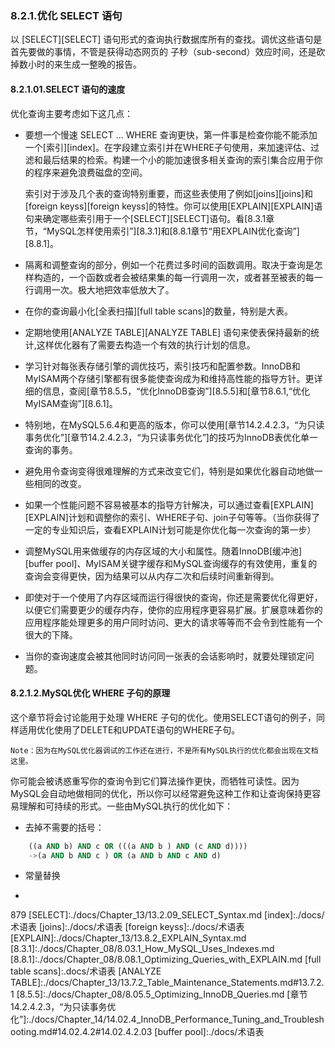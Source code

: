 ### 8.2.1.优化 SELECT 语句
以 [SELECT][SELECT] 语句形式的查询执行数据库所有的查找。调优这些语句是首先要做的事情，不管是获得动态网页的 子秒（sub-second）效应时间，还是砍掉数小时的来生成一整晚的报告。

#### 8.2.1.01.SELECT 语句的速度
优化查询主要考虑如下这几点：

* 要想一个慢速 SELECT ... WHERE 查询更快，第一件事是检查你能不能添加一个[索引][index]。在字段建立索引并在WHERE子句使用，来加速评估、过滤和最后结果的检索。构建一个小的能加速很多相关查询的索引集合应用于你的程序来避免浪费磁盘的空间。

	索引对于涉及几个表的查询特别重要，而这些表使用了例如[joins][joins]和[foreign keyss][foreign keyss]的特性。你可以使用[EXPLAIN][EXPLAIN]语句来确定哪些索引用于一个[SELECT][SELECT]语句。看[8.3.1章节，“MySQL怎样使用索引”][8.3.1]和[8.8.1章节“用EXPLAIN优化查询”][8.8.1]。

* 隔离和调整查询的部分，例如一个花费过多时间的函数调用。取决于查询是怎样构造的，一个函数或者会被结果集的每一行调用一次，或者甚至被表的每一行调用一次。极大地把效率低放大了。

* 在你的查询最小化[全表扫描][full table scans]的数量，特别是大表。

* 定期地使用[ANALYZE TABLE][ANALYZE TABLE]   语句来使表保持最新的统计,这样优化器有了需要去构造一个有效的执行计划的信息。

* 学习针对每张表存储引擎的调优技巧，索引技巧和配置参数。InnoDB和MyISAM两个存储引擎都有很多能使查询成为和维持高性能的指导方针。更详细的信息，查阅[章节8.5.5，“优化InnoDB查询”][8.5.5]和[章节8.6.1,“优化MyISAM查询”][8.6.1]。

* 特别地，在MySQL5.6.4和更高的版本，你可以使用[章节14.2.4.2.3，“为只读事务优化”][章节14.2.4.2.3，“为只读事务优化”]的技巧为InnoDB表优化单一查询的事务。

* 避免用令查询变得很难理解的方式来改变它们，特别是如果优化器自动地做一些相同的改变。

* 如果一个性能问题不容易被基本的指导方针解决，可以通过查看[EXPLAIN][EXPLAIN]计划和调整你的索引、WHERE子句、join子句等等。（当你获得了一定的专业知识后，查看EXPLAIN计划可能是你优化每一次查询的第一步）

* 调整MySQL用来做缓存的内存区域的大小和属性。随着InnoDB[缓冲池][buffer pool]、MyISAM关键字缓存和MySQL查询缓存的有效使用，重复的查询会变得更快，因为结果可以从内存二次和后续时间重新得到。

* 即使对于一个使用了内存区域而运行得很快的查询，你还是需要优化得更好，以便它们需要更少的缓存内存，使你的应用程序更容易扩展。扩展意味着你的应用程序能处理更多的用户同时访问、更大的请求等等而不会令到性能有一个很大的下降。

* 当你的查询速度会被其他同时访问同一张表的会话影响时，就要处理锁定问题。

#### 8.2.1.2.MySQL优化 WHERE 子句的原理

这个章节将会讨论能用于处理 WHERE 子句的优化。使用SELECT语句的例子，同样适用优化使用了DELETE和UPDATE语句的WHERE子句。 

	Note：因为在MySQL优化器调试的工作还在进行，不是所有MySQL执行的优化都会出现在文档这里。

你可能会被诱惑重写你的查询令到它们算法操作更快，而牺牲可读性。因为MySQL会自动地做相同的优化，所以你可以经常避免这种工作和让查询保持更容易理解和可持续的形式。一些由MySQL执行的优化如下：

* 去掉不需要的括号：

```sql
	((a AND b) AND c OR (((a AND b ) AND (c AND d))))
    ->(a AND b AND c ) OR (a AND b AND c AND d)
```

* 常量替换



* 

879
[SELECT]:./docs/Chapter_13/13.2.09_SELECT_Syntax.md
[index]:./docs/术语表
[joins]:./docs/术语表
[foreign keyss]:./docs/术语表
[EXPLAIN]:./docs/Chapter_13/13.8.2_EXPLAIN_Syntax.md
[8.3.1]:./docs/Chapter_08/8.03.1_How_MySQL_Uses_Indexes.md
[8.8.1]:./docs/Chapter_08/8.08.1_Optimizing_Queries_with_EXPLAIN.md
[full table scans]:.docs/术语表
[ANALYZE TABLE]:./docs/Chapter_13/13.7.2_Table_Maintenance_Statements.md#13.7.2.1
[8.5.5]:./docs/Chapter_08/8.05.5_Optimizing_InnoDB_Queries.md
[章节14.2.4.2.3，“为只读事务优化”]:./docs/Chapter_14/14.02.4_InnoDB_Performance_Tuning_and_Troubleshooting.md#14.02.4.2#14.02.4.2.03
[buffer pool]:./docs/术语表